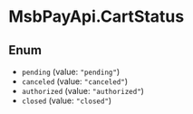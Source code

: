 # MsbPayApi.CartStatus

## Enum

* `pending` (value: `"pending"`)
* `canceled` (value: `"canceled"`)
* `authorized` (value: `"authorized"`)
* `closed` (value: `"closed"`)
